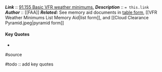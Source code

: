 ***Link***      :: [91.155 Basic VFR weather minimums.](https://www.ecfr.gov/current/title-14/chapter-I/subchapter-F/part-91/subpart-B/subject-group-ECFR4d5279ba676bedc/section-91.155)
***Description***      :: `= this.link`
***Author*** :: [[FAA]]
***Related:*** See memory aid documents in [table form](https://www.faasafety.gov/files/gslac/courses/content/25/185/vfr%20weather%20minimums.pdf), [[VFR Weather Minimums List Memory Aid|list form]], and [[Cloud Clearance Pyramid.jpeg|pyramid form]]

#### Key Quotes
* 

#source

#todo :: add key quotes